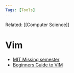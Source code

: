 ```yaml
---
Tags: [Tools]
---
```

Related: [[Computer Science]]
# Vim
- [MIT Missing semester](https://missing.csail.mit.edu/2020/editors/)
- [Beginners Guide to VIM](https://dev.to/vishwasluhana/vim-beginners-guide-274m)
